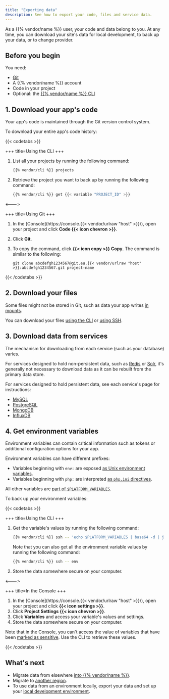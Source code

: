 ```yaml
---
title: "Exporting data"
description: See how to export your code, files and service data.
---
```


As a {{% vendor/name %}} user, your code and data belong to you.
At any time, you can download your site's data for local development, to back up your data, or to change provider.

## Before you begin

You need:

- [Git](https://git-scm.com/downloads)
- A {{% vendor/name %}} account
- Code in your project
- Optional: the [{{% vendor/name %}} CLI](/administration/cli/_index.md)

## 1. Download your app's code

Your app's code is maintained through the Git version control system.

To download your entire app's code history:

{{< codetabs >}}

+++
title=Using the CLI
+++

1. List all your projects by running the following command:

   ```bash
   {{% vendor/cli %}} projects
   ```

2. Retrieve the project you want to back up by running the following command:

   ```bash
   {{% vendor/cli %}} get {{< variable "PROJECT_ID" >}}
   ```

<--->

+++
title=Using Git
+++

1. In the [Console](https://console.{{< vendor/urlraw "host" >}}/), open your project and click **Code {{< icon chevron >}}**.
2. Click **Git**.
3. To copy the command, click **{{< icon copy >}} Copy**.
   The command is similar to the following:

   ```text
   git clone abcdefgh1234567@git.eu.{{< vendor/urlraw "host" >}}:abcdefgh1234567.git project-name
   ```

{{< /codetabs >}}

## 2. Download your files

Some files might not be stored in Git,
such as data your app writes [in mounts](/create-apps/app-reference.md#mounts).

You can download your files [using the CLI](/development/file-transfer.md#transfer-files-using-the-cli) or [using SSH](/development/file-transfer.md#transfer-files-using-an-ssh-client).

## 3. Download data from services

The mechanism for downloading from each service (such as your database) varies.

For services designed to hold non-persistent data, such as [Redis](/add-services/redis.md) or [Solr](/add-services/solr.md),
it's generally not necessary to download data as it can be rebuilt from the primary data store.

For services designed to hold persistent data, see each service's page for instructions:

- [MySQL](/add-services/mysql/_index.md#exporting-data)
- [PostgreSQL](/add-services/postgresql.md#exporting-data)
- [MongoDB](/add-services/mongodb.md#exporting-data)
- [InfluxDB](/add-services/influxdb.md#export-data)

## 4. Get environment variables

Environment variables can contain critical information such as tokens or additional configuration options for your app.

Environment variables can have different prefixes:

- Variables beginning with `env:` are exposed [as Unix environment variables](/development/variables/_index.md#top-level-environment-variables).
- Variables beginning with `php:` are interpreted [as `php.ini` directives](/development/variables/_index.md#php-specific-variables).

All other variables are [part of `$PLATFORM_VARIABLES`](/development/variables/use-variables.md#use-provided-variables).

To back up your environment variables:

{{< codetabs >}}

+++
title=Using the CLI
+++

1. Get the variable's values by running the following command:

   ```bash
   {{% vendor/cli %}} ssh -- 'echo $PLATFORM_VARIABLES | base64 -d | jq'
   ```

   Note that you can also get all the environment variable values by running the following command:

   ```bash
   {{% vendor/cli %}} ssh -- env
   ```

2. Store the data somewhere secure on your computer.

<--->

+++
title=In the Console
+++

1. In the [Console](https://console.{{< vendor/urlraw "host" >}}/), open your project and click **{{< icon settings >}}**.
2. Click **Project Settings {{< icon chevron >}}**.
3. Click **Variables** and access your variable's values and settings.
4. Store the data somewhere secure on your computer.

Note that in the Console, you can't access the value of variables that have been [marked as sensitive](/development/variables/set-variables.md#variable-options).
Use the CLI to retrieve these values.

{{< /codetabs >}}

## What's next

- Migrate data from elsewhere [into {{% vendor/name %}}](/learn/tutorials/migrating/_index.md).
- Migrate to [another region](/projects/region-migration.md).
- To use data from an environment locally, export your data and set up your [local development environment](/development/local/_index.md).
